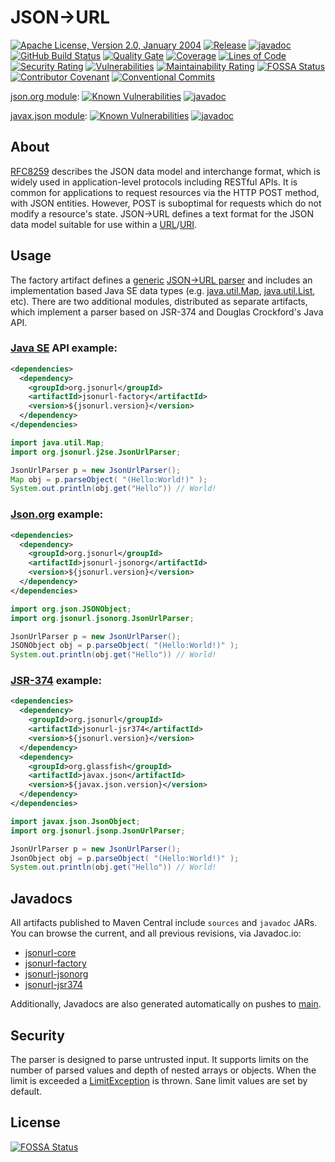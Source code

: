 # JSON&#x2192;URL
[![Apache License, Version 2.0, January 2004](https://img.shields.io/github/license/jsonurl/jsonurl-java.svg?label=License)](https://www.apache.org/licenses/LICENSE-2.0)
[![Release](https://img.shields.io/github/release/jsonurl/jsonurl-java.svg?label=Release)](https://search.maven.org/search?q=g:org.jsonurl)
[![javadoc](https://javadoc.io/badge2/org.jsonurl/jsonurl-core/javadoc.svg)](https://javadoc.io/doc/org.jsonurl/jsonurl-core)
[![GitHub Build Status](https://github.com/jsonurl/jsonurl-java/workflows/ci/badge.svg)](https://github.com/jsonurl/jsonurl-java/actions?query=workflow%3Aci)
[![Quality Gate](https://sonarcloud.io/api/project_badges/measure?project=jsonurl-java&metric=alert_status)](https://sonarcloud.io/dashboard?id=jsonurl-java)
[![Coverage](https://sonarcloud.io/api/project_badges/measure?project=jsonurl-java&metric=coverage)](https://sonarcloud.io/dashboard?id=jsonurl-java)
[![Lines of Code](https://sonarcloud.io/api/project_badges/measure?project=jsonurl-java&metric=ncloc)](https://sonarcloud.io/dashboard?id=jsonurl-java)
[![Security Rating](https://sonarcloud.io/api/project_badges/measure?project=jsonurl-java&metric=security_rating)](https://sonarcloud.io/dashboard?id=jsonurl-java)
[![Vulnerabilities](https://sonarcloud.io/api/project_badges/measure?project=jsonurl-java&metric=vulnerabilities)](https://sonarcloud.io/dashboard?id=jsonurl-java)
[![Maintainability Rating](https://sonarcloud.io/api/project_badges/measure?project=jsonurl-java&metric=sqale_rating)](https://sonarcloud.io/dashboard?id=jsonurl-java)
[![FOSSA Status](https://app.fossa.io/api/projects/git%2Bgithub.com%2Fjsonurl%2Fjsonurl-java.svg?type=shield)](https://app.fossa.io/projects/git%2Bgithub.com%2Fjsonurl%2Fjsonurl-java?ref=badge_shield)
[![Contributor Covenant](https://img.shields.io/badge/Contributor%20Covenant-v2.0%20adopted-ff69b4.svg)](CODE_OF_CONDUCT.md)
[![Conventional Commits](https://img.shields.io/badge/Conventional%20Commits-1.0.0-green)](CONTRIBUTING.md)

[json.org module][jsonorg-module]: [![Known Vulnerabilities](https://snyk.io/test/github/jsonurl/jsonurl-java/badge.svg?targetFile=module/jsonurl-jsonorg/pom.xml)](https://snyk.io/test/github/jsonurl/jsonurl-java?targetFile=module/jsonurl-jsonorg/pom.xml)
[![javadoc](https://javadoc.io/badge2/org.jsonurl/jsonurl-jsonorg/javadoc.svg)](https://javadoc.io/doc/org.jsonurl/jsonurl-jsonorg)

[javax.json module][jsr374-module]: [![Known Vulnerabilities](https://snyk.io/test/github/jsonurl/jsonurl-java/badge.svg?targetFile=module/jsonurl-jsr374/pom.xml)](https://snyk.io/test/github/jsonurl/jsonurl-java?targetFile=module/jsonurl-jsr374/pom.xml)
[![javadoc](https://javadoc.io/badge2/org.jsonurl/jsonurl-jsr374/javadoc.svg)](https://javadoc.io/doc/org.jsonurl/jsonurl-jsr374) 

## About
[RFC8259][RFC8259] describes the JSON data model and interchange format, which is widely
used in application-level protocols including RESTful APIs. It is common for
applications to request resources via the HTTP POST method, with JSON entities.
However, POST is suboptimal for requests which do not modify a resource's
state. JSON&#x2192;URL defines a text format for the JSON data model suitable
for use within a [URL][RFC1738]/[URI][RFC3986].

## Usage
The factory artifact defines a [generic][java-generic]
[JSON->URL parser][parser] and includes an implementation based Java SE
data types (e.g. [java.util.Map][java-map], [java.util.List][java-list], etc).
There are two additional modules, distributed as separate artifacts, which
implement a parser based on JSR-374 and Douglas Crockford's Java API.

### [Java SE][java-util] API example:

```xml
<dependencies>
  <dependency>
    <groupId>org.jsonurl</groupId>
    <artifactId>jsonurl-factory</artifactId>
    <version>${jsonurl.version}</version>
  </dependency>
</dependencies>
```
```java
import java.util.Map;
import org.jsonurl.j2se.JsonUrlParser;

JsonUrlParser p = new JsonUrlParser();
Map obj = p.parseObject( "(Hello:World!)" );
System.out.println(obj.get("Hello")) // World!
```

### [Json.org][javadoc-org-json] example:

```xml
<dependencies>
  <dependency>
    <groupId>org.jsonurl</groupId>
    <artifactId>jsonurl-jsonorg</artifactId>
    <version>${jsonurl.version}</version>
  </dependency>
</dependencies>
```
```java
import org.json.JSONObject;
import org.jsonurl.jsonorg.JsonUrlParser;

JsonUrlParser p = new JsonUrlParser();
JSONObject obj = p.parseObject( "(Hello:World!)" );
System.out.println(obj.get("Hello")) // World!
```

### [JSR-374][javadoc-javax-json] example:

```xml
<dependencies>
  <dependency>
    <groupId>org.jsonurl</groupId>
    <artifactId>jsonurl-jsr374</artifactId>
    <version>${jsonurl.version}</version>
  </dependency>
  <dependency>
    <groupId>org.glassfish</groupId>
    <artifactId>javax.json</artifactId>
    <version>${javax.json.version}</version>
  </dependency>
</dependencies>
```
```java
import javax.json.JsonObject;
import org.jsonurl.jsonp.JsonUrlParser;

JsonUrlParser p = new JsonUrlParser();
JsonObject obj = p.parseObject( "(Hello:World!)" );
System.out.println(obj.get("Hello")) // World!
```

## Javadocs
All artifacts published to Maven Central include `sources` and `javadoc` JARs.
You can browse the current, and all previous revisions, via Javadoc.io:
  + [jsonurl-core](https://javadoc.io/doc/org.jsonurl/jsonurl-core)
  + [jsonurl-factory](https://javadoc.io/doc/org.jsonurl/jsonurl-factory)
  + [jsonurl-jsonorg](https://javadoc.io/doc/org.jsonurl/jsonurl-jsonorg)
  + [jsonurl-jsr374](https://javadoc.io/doc/org.jsonurl/jsonurl-jsr374)

Additionally, Javadocs are also generated automatically on pushes to
[main](https://jsonurl.github.io/jsonurl-java/). 
  

## Security
The parser is designed to parse untrusted input. It supports limits on
the number of parsed values and depth of nested arrays or objects.
When the limit is exceeded a [LimitException][limit-exception] is thrown.
Sane limit values are set by default. 

## License
[![FOSSA Status](https://app.fossa.io/api/projects/git%2Bgithub.com%2Fjsonurl%2Fjsonurl-java.svg?type=large)](https://app.fossa.io/projects/git%2Bgithub.com%2Fjsonurl%2Fjsonurl-java?ref=badge_large)

[RFC8259]: https://tools.ietf.org/html/rfc8259
[RFC3986]: https://tools.ietf.org/html/rfc3986
[RFC1738]: https://tools.ietf.org/html/rfc1738
[java-generic]: https://docs.oracle.com/javase/tutorial/java/generics/types.html
[parser]: module/jsonurl-core/src/main/java/org/jsonurl/Parser.java
[limit-exception]: module/jsonurl-core/src/main/java/org/jsonurl/LimitException.java
[jsonorg-module]: module/jsonurl-jsonorg/src/main/java/org/jsonurl/jsonorg/JsonUrlParser.java
[jsr374-module]: module/jsonurl-jsr374/src/main/java/org/jsonurl/jsonp/JsonUrlParser.java
[java-map]: https://docs.oracle.com/javase/8/docs/api/java/util/Map.html
[java-list]: https://docs.oracle.com/javase/8/docs/api/java/util/List.html
[javadoc-org-json]: https://javadoc.io/doc/org.json/json/
[javadoc-javax-json]: https://javadoc.io/doc/javax.json/javax.json-api/
[java-util]: https://docs.oracle.com/javase/8/docs/api/java/util/

